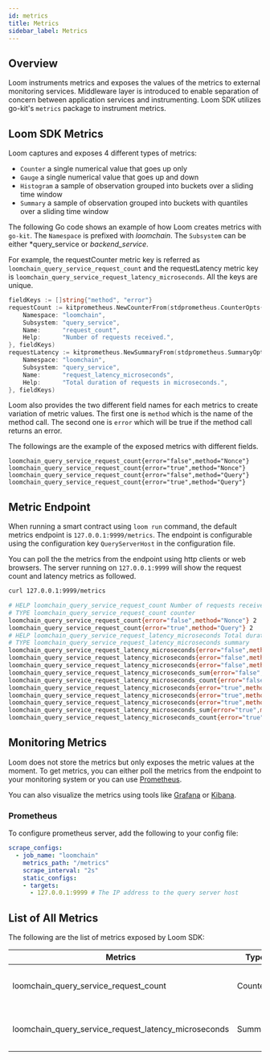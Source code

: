 ```yaml
---
id: metrics
title: Metrics
sidebar_label: Metrics
---
```

## Overview

Loom instruments metrics and exposes the values of the metrics to external monitoring services. Middleware layer is introduced to enable separation of concern between application services and instrumenting. Loom SDK utilizes go-kit's `metrics` package to instrument metrics.

## Loom SDK Metrics

Loom captures and exposes 4 different types of metrics:

- `Counter` a single numerical value that goes up only
- `Gauge` a single numerical value that goes up and down
- `Histogram` a sample of observation grouped into buckets over a sliding time window
- `Summary` a sample of observation grouped into buckets with quantiles over a sliding time window

The following Go code shows an example of how Loom creates metrics with `go-kit`. The `Namespace` is prefixed with *loomchain*. The `Subsystem` can be either *query_service or *backend_service*.

For example, the requestCounter metric key is referred as `loomchain_query_service_request_count` and the requestLatency metric key is `loomchain_query_service_request_latency_microseconds`. All the keys are unique.

```Go
fieldKeys := []string{"method", "error"}
requestCount := kitprometheus.NewCounterFrom(stdprometheus.CounterOpts{
    Namespace: "loomchain",
    Subsystem: "query_service",
    Name:      "request_count",
    Help:      "Number of requests received.",
}, fieldKeys)
requestLatency := kitprometheus.NewSummaryFrom(stdprometheus.SummaryOpts{
    Namespace: "loomchain",
    Subsystem: "query_service",
    Name:      "request_latency_microseconds",
    Help:      "Total duration of requests in microseconds.",
}, fieldKeys)
```

Loom also provides the two different field names for each metrics to create variation of metric values. The first one is `method` which is the name of the method call. The second one is `error` which will be true if the method call returns an error.

The followings are the example of the exposed metrics with different fields.

    loomchain_query_service_request_count{error="false",method="Nonce"} 
    loomchain_query_service_request_count{error="true",method="Nonce"} 
    loomchain_query_service_request_count{error="false",method="Query"}
    loomchain_query_service_request_count{error="true",method="Query"}
    

## Metric Endpoint

When running a smart contract using `loom run` command, the default metrics endpoint is `127.0.0.1:9999/metrics`. The endpoint is configurable using the configuration key `QueryServerHost` in the configuration file.

You can poll the the metrics from the endpoint using http clients or web browsers. The server running on `127.0.0.1:9999` will show the request count and latency metrics as followed.

```sh
curl 127.0.0.1:9999/metrics

# HELP loomchain_query_service_request_count Number of requests received.
# TYPE loomchain_query_service_request_count counter
loomchain_query_service_request_count{error="false",method="Nonce"} 2
loomchain_query_service_request_count{error="true",method="Query"} 2
# HELP loomchain_query_service_request_latency_microseconds Total duration of requests in microseconds.
# TYPE loomchain_query_service_request_latency_microseconds summary
loomchain_query_service_request_latency_microseconds{error="false",method="Nonce",quantile="0.5"} 1.0352e-05
loomchain_query_service_request_latency_microseconds{error="false",method="Nonce",quantile="0.9"} 2.4728e-05
loomchain_query_service_request_latency_microseconds{error="false",method="Nonce",quantile="0.99"} 2.4728e-05
loomchain_query_service_request_latency_microseconds_sum{error="false",method="Nonce"} 3.508e-05
loomchain_query_service_request_latency_microseconds_count{error="false",method="Nonce"} 2
loomchain_query_service_request_latency_microseconds{error="true",method="Query",quantile="0.5"} 1.5574e-05
loomchain_query_service_request_latency_microseconds{error="true",method="Query",quantile="0.9"} 1.7501e-05
loomchain_query_service_request_latency_microseconds{error="true",method="Query",quantile="0.99"} 1.7501e-05
loomchain_query_service_request_latency_microseconds_sum{error="true",method="Query"} 3.3075000000000004e-05
loomchain_query_service_request_latency_microseconds_count{error="true",method="Query"} 2

```

## Monitoring Metrics

Loom does not store the metrics but only exposes the metric values at the moment. To get metrics, you can either poll the metrics from the endpoint to your monitoring system or you can use [Prometheus](https://prometheus.io/docs/prometheus/latest/installation/).

You can also visualize the metrics using tools like [Grafana](https://grafana.com/) or [Kibana](https://www.elastic.co/products/kibana).

### Prometheus

To configure prometheus server, add the following to your config file:

```yaml
scrape_configs:
  - job_name: "loomchain"
    metrics_path: "/metrics"
    scrape_interval: "2s"
    static_configs:
    - targets:
      - 127.0.0.1:9999 # The IP address to the query server host
```

## List of All Metrics

The following are the list of metrics exposed by Loom SDK:

| Metrics                                                  | Type    | Description                                      |
| -------------------------------------------------------- | ------- | ------------------------------------------------ |
| loomchain_query_service_request_count                | Counter | Number of query requests received                |
| loomchain_query_service_request_latency_microseconds | Summary | Total duration of query requests in microseconds |